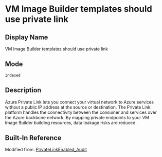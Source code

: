 # VM Image Builder templates should use private link

## Display Name

VM Image Builder templates should use private link

## Mode

`Indexed`

## Description

Azure Private Link lets you connect your virtual network to Azure services without a public IP address at the source or destination. The Private Link platform handles the connectivity between the consumer and services over the Azure backbone network. By mapping private endpoints to your VM Image Builder building resources, data leakage risks are reduced.

## Built-In Reference

Modified from: [PrivateLinkEnabled_Audit](https://github.com/Azure/azure-policy/blob/master/built-in-policies/policyDefinitions/VM%20Image%20Builder/PrivateLinkEnabled_Audit.json)